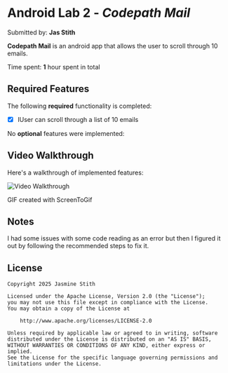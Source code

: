 # Android Lab 2 - *Codepath Mail*

Submitted by: **Jas Stith**

**Codepath Mail** is an android app that allows the user to scroll through 10 emails.

Time spent: **1** hour spent in total

## Required Features

The following **required** functionality is completed:

* [X] IUser can scroll through a list of 10 emails 

No **optional** features were implemented:

## Video Walkthrough

Here's a walkthrough of implemented features:

<img src='https://i.imgur.com/Wbl4NLU.gif' title='Video Walkthrough of Codepath Mail' width='' alt='Video Walkthrough' />

GIF created with ScreenToGif

## Notes

I had some issues with some code reading as an error but then I figured it out by following the recommended steps to fix it.

## License

    Copyright 2025 Jasmine Stith

    Licensed under the Apache License, Version 2.0 (the "License");
    you may not use this file except in compliance with the License.
    You may obtain a copy of the License at

        http://www.apache.org/licenses/LICENSE-2.0

    Unless required by applicable law or agreed to in writing, software
    distributed under the License is distributed on an "AS IS" BASIS,
    WITHOUT WARRANTIES OR CONDITIONS OF ANY KIND, either express or implied.
    See the License for the specific language governing permissions and
    limitations under the License.
